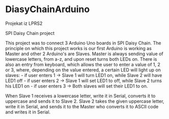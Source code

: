 # DiasyChainArduino
Projekat iz LPRS2

SPI Daisy Chain project

This project was to connect 3 Arduino Uno boards in SPI Daisy Chain.
The principle on which this project works is our first Arduino is 
working as Master and other 2 Arduino's are Slaves. Master is always
sending value of lowercase letters, from a-z, and upon reset turns both LEDs on. 
There is also an entry from keyboard, which
allows the user to enter a value of 1, 2 or 3, where, depending on
the value entered, a certain LED will light up on slaves:
	- if user enters 1 -> Slave 1 will turn LED1 on, while Slave 2
will have LED1 off
	- if user enters 2 -> Slave 1 will set LED1 to off, while
Slave 2 turns his LED1 on
	- if user enters 3 -> Both slaves will set their LED1 to on.
  
When Slave 1 receives a lowercase letter, write it in Serial, 
converts it to uppercase and sends it to Slave 2. 
Slave 2 takes the given uppercase letter, write it in Serial, 
and sends it to the Master who converts it to ASCII code and writes it in Serial.
